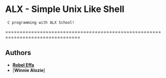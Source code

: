 ALX - Simple Unix Like Shell
===========================
     C programming with ALX School!
================================================================================


## Authors

* [**Robel Effa**](https://github.com/Rexpass)
* [**Winnie Alozie**]
